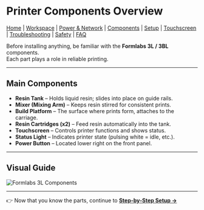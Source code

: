 # Printer Components Overview

<!-- Navigation -->
<nav>
  <a href="index.md"> Home</a> |
  <a href="workspace.md">Workspace</a> |
  <a href="power-network.md">Power &amp; Network</a> |
  <a href="components.md">Components</a> |
  <a href="setup.md">Setup</a> |
  <a href="commands.md">Touchscreen</a> |
  <a href="troubleshooting.md">Troubleshooting</a> |
  <a href="safety-environment.md">Safety</a> |
  <a href="faq.md">FAQ</a>
</nav>

Before installing anything, be familiar with the **Formlabs 3L / 3BL** components.  
Each part plays a role in reliable printing.

---

## Main Components
- **Resin Tank** – Holds liquid resin; slides into place on guide rails.  
- **Mixer (Mixing Arm)** – Keeps resin stirred for consistent prints.  
- **Build Platform** – The surface where prints form, attaches to the carriage.  
- **Resin Cartridges (x2)** – Feed resin automatically into the tank.  
- **Touchscreen** – Controls printer functions and shows status.  
- **Status Light** – Indicates printer state (pulsing white = idle, etc.).  
- **Power Button** – Located lower right on the front panel.  

---

## Visual Guide
![Formlabs 3L Components](images/components-overview.jpg)

---

👉 Now that you know the parts, continue to **[Step-by-Step Setup →](setup.md)**
